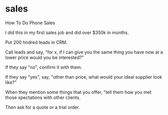# sales

How To Do Phone Sales

I did this in my first sales job and did over $350k in  months.

Put 200 hndred leads in CRM.

Call leads and say, "for x, if I can give you the same thing you have now at a lower price would you be interested?"

If they say "no", confirm it with them.

If they say "yes", say, "other than price, what would your ideal supplier look like?"

When they mention some things that you offer, "tell them how you met those xpectations with other clients.

Then ask for a quote or a trial order. 
